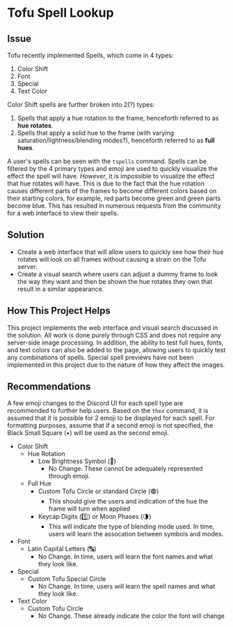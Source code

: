 # Tofu Spell Lookup
## Issue
Tofu recently implemented Spells, which come in 4 types:

1. Color Shift
2. Font
3. Special
4. Text Color

Color Shift spells are further broken into 2(?) types:

1. Spells that apply a hue rotation to the frame, henceforth referred to as **hue rotates**.
2. Spells that apply a solid hue to the frame (with varying saturation/lightness/blending modes?), henceforth referred to as **full hues**.

A user's spells can be seen with the `tspells` command. Spells can be filtered by the 4 primary types and emoji are used to quickly visualize the effect the spell will have. *However*, it is impossible to visualize the effect that hue rotates will have. This is due to the fact that the hue rotation causes different parts of the frames to become different colors based on their starting colors, for example, red parts become green and green parts become blue. This has resulted in numerous requests from the community for a web interface to view their spells.

## Solution
- Create a web interface that will allow users to quickly see how their hue rotates will look on all frames without causing a strain on the Tofu server.
- Create a visual search where users can adjust a dummy frame to look the way they want and then be shown the hue rotates they own that result in a similar appearance.

## How This Project Helps
This project implements the web interface and visual search discussed in the solution. All work is done purely through CSS and does not require any server-side image processing.
In addition, the ability to test full hues, fonts, and text colors can also be added to the page, allowing users to quickly test any combinations of spells. Special spell previews have not been implemented in this project due to the nature of how they affect the images.

## Recommendations
A few emoji changes to the Discord UI for each spell type are recommended to further help users. Based on the `thex` command, it is assumed that it is possible for 2 emoji to be displayed for each spell. For formatting purposes, assume that if a second emoji is not specified, the Black Small Square (▪️) will be used as the second emoji.
- Color Shift
  - Hue Rotation
    - Low Brightness Symbol (🔅)
      - No Change. These cannot be adequately represented through emoji.
  - Full Hue
    - Custom Tofu Circle or standard Circle (🟢)
      - This should give the users and indication of the hue the frame will turn when applied
    - Keycap Digits (1️⃣) or Moon Phases (🌗)
      - This will indicate the type of blending mode used. In time, users will learn the assocation between symbols and modes.
- Font
  - Latin Capital Letters (🔠)
    - No Change. In time, users will learn the font names and what they look like.
- Special
  - Custom Tofu Special Circle
    - No Change. In time, users will learn the spell names and what they look like.
- Text Color
  - Custom Tofu Circle
    - No Change. These already indicate the color the font will change
